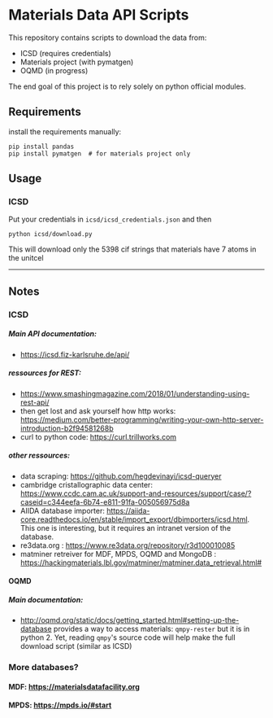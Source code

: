 # Materials Data API Scripts

This repository contains scripts to download the data from:
- ICSD (requires credentials)
- Materials project (with pymatgen)
- OQMD (in progress)

The end goal of this project is to rely solely on python official modules.

## Requirements
install the requirements manually:

    pip install pandas
    pip install pymatgen  # for materials project only 

## Usage
### ICSD
Put your credentials in `icsd/icsd_credentials.json` and then

    python icsd/download.py

This will download only the 5398 cif strings that materials have 7 atoms in the unitcel




---
## Notes
### ICSD
##### Main API documentation:
- https://icsd.fiz-karlsruhe.de/api/
##### ressources for REST:
- https://www.smashingmagazine.com/2018/01/understanding-using-rest-api/
- then get lost and ask yourself how http works: https://medium.com/better-programming/writing-your-own-http-server-introduction-b2f94581268b
- curl to python code: https://curl.trillworks.com
##### other ressources:
- data scraping: https://github.com/hegdevinayi/icsd-queryer
- cambridge cristallographic data center: https://www.ccdc.cam.ac.uk/support-and-resources/support/case/?caseid=c344eefa-6b74-e811-91fa-005056975d8a
- AIIDA database importer: https://aiida-core.readthedocs.io/en/stable/import_export/dbimporters/icsd.html. This one is interesting, but it requires an intranet version of the database.
- re3data.org : https://www.re3data.org/repository/r3d100010085
- matminer retreiver for MDF, MPDS, OQMD and MongoDB : https://hackingmaterials.lbl.gov/matminer/matminer.data_retrieval.html#


#### OQMD
##### Main documentation:
- http://oqmd.org/static/docs/getting_started.html#setting-up-the-database provides a way to access materials: `qmpy-rester` but it is in python 2. Yet, reading `qmpy`'s source code will help make the full download script (similar as ICSD)

### More databases?
#### MDF: https://materialsdatafacility.org
#### MPDS: https://mpds.io/#start